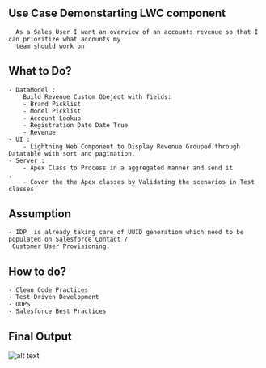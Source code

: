 ## Use Case Demonstarting LWC component
      As a Sales User I want an overview of an accounts revenue so that I can prioritize what accounts my
      team should work on

## What to Do?

    - DataModel :
        Build Revenue Custom Obeject with fields:
        - Brand Picklist 
        - Model Picklist 
        - Account Lookup
        - Registration Date Date True
        - Revenue
    - UI :
        - Lightning Web Component to Display Revenue Grouped through Datatable with sort and pagination.
    - Server :
        - Apex Class to Process in a aggregated manner and send it 
    .
        - Cover the the Apex classes by Validating the scenarios in Test classes

## Assumption
    - IDP  is already taking care of UUID generatiom which need to be populated on Salesforce Contact / 
     Customer User Provisioning.

## How to do?
    - Clean Code Practices
    - Test Driven Development
    - OOPS
    - Salesforce Best Practices


## Final Output


 ![alt text](https://github.com/nishant-wavhal/DemonstrateLWCDatatable/blob/main/Reciepe1.png)
